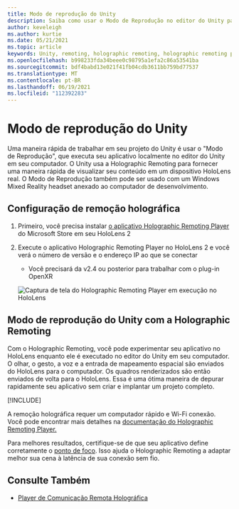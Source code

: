 ```yaml
---
title: Modo de reprodução do Unity
description: Saiba como usar o Modo de Reprodução no editor do Unity para visualizar as alterações do aplicativo em um dispositivo sem implantar um aplicativo.
author: keveleigh
ms.author: kurtie
ms.date: 05/21/2021
ms.topic: article
keywords: Unity, remoting, holographic remoting, holographic remoting player, HoloLens, mixed reality headset, windows mixed reality headset, virtual reality headset, unity play mode
ms.openlocfilehash: b998233fda34beee0c98795a1efa2c86a53541ba
ms.sourcegitcommit: bdf4babd13e021f41fb04cdb3611bb759bd77537
ms.translationtype: MT
ms.contentlocale: pt-BR
ms.lasthandoff: 06/19/2021
ms.locfileid: "112392283"
---
```

# <a name="unity-play-mode"></a>Modo de reprodução do Unity

Uma maneira rápida de trabalhar em seu projeto do Unity é usar o "Modo de Reprodução", que executa seu aplicativo localmente no editor do Unity em seu computador. O Unity usa a Holographic Remoting para fornecer uma maneira rápida de visualizar seu conteúdo em um dispositivo HoloLens real. O Modo de Reprodução também pode ser usado com um Windows Mixed Reality headset anexado ao computador de desenvolvimento.

## <a name="holographic-remoting-setup"></a>Configuração de remoção holográfica

1. Primeiro, você precisa instalar [o aplicativo Holographic Remoting Player](https://www.microsoft.com/store/productId/9NBLGGH4SV40) do Microsoft Store em seu HoloLens 2
2. Execute o aplicativo Holographic Remoting Player no HoloLens 2 e você verá o número de versão e o endereço IP ao que se conectar
    * Você precisará da v2.4 ou posterior para trabalhar com o plug-in OpenXR

    ![Captura de tela do Holographic Remoting Player em execução no HoloLens](images/openxr-features-img-01.png)

## <a name="unity-play-mode-with-holographic-remoting"></a>Modo de reprodução do Unity com a Holographic Remoting

Com o Holographic Remoting, você pode experimentar seu aplicativo no HoloLens enquanto ele é executado no editor do Unity em seu computador. O olhar, o gesto, a voz e a entrada de mapeamento espacial são enviados do HoloLens para o computador. Os quadros renderizados são então enviados de volta para o HoloLens. Essa é uma ótima maneira de depurar rapidamente seu aplicativo sem criar e implantar um projeto completo.

[!INCLUDE[](includes/unity-play-mode.md)]

A remoção holográfica requer um computador rápido e Wi-Fi conexão. Você pode encontrar mais detalhes na [documentação do Holographic Remoting Player.](../platform-capabilities-and-apis/holographic-remoting-player.md)

Para melhores resultados, certifique-se de que seu aplicativo define corretamente o [ponto de foco](focus-point-in-unity.md). Isso ajuda o Holographic Remoting a adaptar melhor sua cena à latência de sua conexão sem fio.

## <a name="see-also"></a>Consulte Também

* [Player de Comunicação Remota Holográfica](../platform-capabilities-and-apis/holographic-remoting-player.md)
